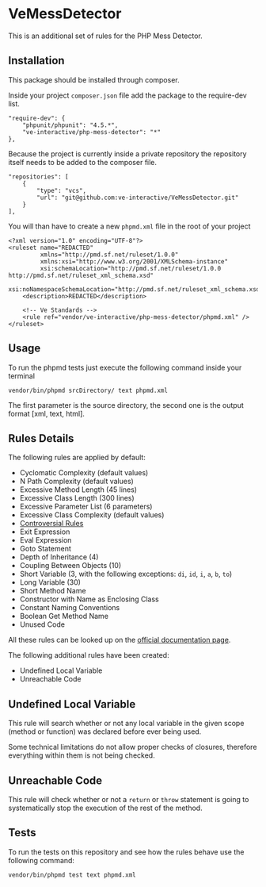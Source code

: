 # VeMessDetector

This is an additional set of rules for the PHP Mess Detector.

## Installation

This package should be installed through composer.

Inside your project ```composer.json``` file add the package to the require-dev list.

```
"require-dev": {
    "phpunit/phpunit": "4.5.*",
    "ve-interactive/php-mess-detector": "*"
},
```

Because the project is currently inside a private repository the repository itself needs to be added to the composer file.

```
"repositories": [
    {
        "type": "vcs",
        "url": "git@github.com:ve-interactive/VeMessDetector.git"
    }
],
```

You will than have to create a new ```phpmd.xml``` file in the root of your project

```
<?xml version="1.0" encoding="UTF-8"?>
<ruleset name="REDACTED" 
		 xmlns="http://pmd.sf.net/ruleset/1.0.0" 
		 xmlns:xsi="http://www.w3.org/2001/XMLSchema-instance" 
		 xsi:schemaLocation="http://pmd.sf.net/ruleset/1.0.0 http://pmd.sf.net/ruleset_xml_schema.xsd"
		 xsi:noNamespaceSchemaLocation="http://pmd.sf.net/ruleset_xml_schema.xsd">
	<description>REDACTED</description>
	
	<!-- Ve Standards -->
	<rule ref="vendor/ve-interactive/php-mess-detector/phpmd.xml" />
</ruleset>
```

## Usage

To run the phpmd tests just execute the following command inside your terminal

```
vendor/bin/phpmd srcDirectory/ text phpmd.xml
```

The first parameter is the source directory, the second one is the output format [xml, text, html].


## Rules Details

The following rules are applied by default:

- Cyclomatic Complexity (default values)
- N Path Complexity (default values)
- Excessive Method Length (45 lines)
- Excessive Class Length (300 lines)
- Excessive Parameter List (6 parameters)
- Excessive Class Complexity (default values)
- [Controversial Rules](http://phpmd.org/rules/index.html#controversial-rules)
- Exit Expression
- Eval Expression
- Goto Statement
- Depth of Inheritance (4)
- Coupling Between Objects (10)
- Short Variable (3, with the following exceptions: ```di```, ```id```, ```i```, ```a```, ```b```, ```to```)
- Long Variable (30)
- Short Method Name
- Constructor with Name as Enclosing Class
- Constant Naming Conventions
- Boolean Get Method Name
- Unused Code

All these rules can be looked up on the [official documentation page](http://phpmd.org/rules/index.html).

The following additional rules have been created:

- Undefined Local Variable
- Unreachable Code

## Undefined Local Variable

This rule will search whether or not any local variable in the given scope (method or function) was declared before ever being used.

Some technical limitations do not allow proper checks of closures, therefore everything within them is not being checked.

## Unreachable Code

This rule will check whether or not a ```return``` or ```throw``` statement is going to systematically stop the execution of the rest of the method.

## Tests

To run the tests on this repository and see how the rules behave use the following command:

```
vendor/bin/phpmd test text phpmd.xml
```